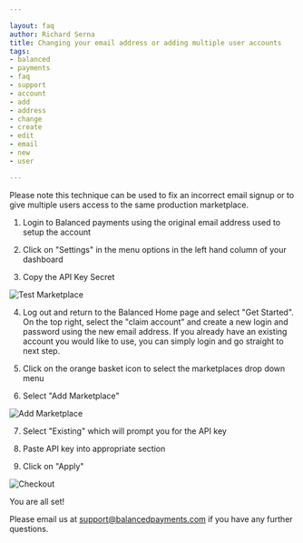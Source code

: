 ```yaml
---

layout: faq
author: Richard Serna
title: Changing your email address or adding multiple user accounts
tags:
- balanced
- payments
- faq
- support
- account
- add
- address
- change
- create
- edit
- email
- new
- user

---
```


Please note this technique can be used to fix an incorrect email signup or to give multiple users access to the same production marketplace.

1. Login to Balanced payments using the original email address used to setup the account

2. Click on "Settings" in the menu options in the left hand column of your dashboard

3. Copy the API Key Secret

![Test Marketplace](https://balancedpayments.zendesk.com/attachments/token/jmoktgyzsq7rwca/?name=Screen+shot+2013-04-24+at+2.27.19+PM.png "Test Marketplace")

4. Log out and return to the Balanced Home page and select "Get Started". On the top right, select the "claim account" and create a new login and password using the new email address. If you already have an existing account you would like to use, you can simply login and go straight to next step.

5. Click on the orange basket icon to select the marketplaces drop down menu

6. Select "Add Marketplace"

![Add Marketplace](https://balancedpayments.zendesk.com/attachments/token/malxsqv0j40ctk3/?name=Test+Marketplace.png "Add Marketplace")

7. Select "Existing" which will prompt you for the API key

8. Paste API key into appropriate section

9. Click on "Apply"

![Checkout](https://balancedpayments.zendesk.com/attachments/token/grg7ukzvma5hspy/?name=Screen+shot+2013-04-24+at+3.06.44+PM.png "Checkout")

You are all set!

Please email us at [support@balancedpayments.com](support@balancedpayments.com) if you have any further questions.
